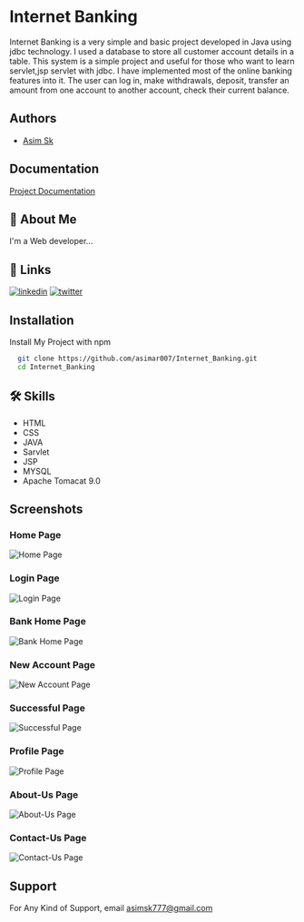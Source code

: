 
# Internet Banking

Internet Banking is a very simple and basic project developed in Java using jdbc technology. I used a database to store all customer account details in a table. This system is a simple project and useful for those who want to learn servlet,jsp servlet with jdbc. I have implemented most of the online banking features into it. The user can log in, make withdrawals, deposit, transfer an amount from one account to another account, check their current balance.



## Authors

- [Asim Sk](https://www.instagram.com/asim_ar007/)


## Documentation

[Project Documentation](https://drive.google.com/file/d/1Y9cD1Qnv-LEnh_5BXoZ9Q2od-1MHExex/view?usp=sharing)


## 🚀 About Me
I'm a Web developer...


## 🔗 Links

[![linkedin](https://img.shields.io/badge/linkedin-0A66C2?style=for-the-badge&logo=linkedin&logoColor=white)](https://www.linkedin.com/in/asimar007/)
[![twitter](https://img.shields.io/badge/twitter-1DA1F2?style=for-the-badge&logo=twitter&logoColor=white)](https://twitter.com/asim_ar007)


## Installation

Install My Project with npm

```bash
  git clone https://github.com/asimar007/Internet_Banking.git
  cd Internet_Banking
```
    
## 🛠 Skills
- HTML
- CSS
- JAVA 
- Sarvlet
- JSP
- MYSQL
- Apache Tomacat 9.0


## Screenshots

### Home Page
![Home Page](https://github.com/asimar007/Internet_Banking/blob/main/Screenshot/1.jpg?raw=true)

### Login Page
![Login Page](https://github.com/asimar007/Internet_Banking/blob/main/Screenshot/2.jpg?raw=true)

### Bank Home Page
![Bank Home Page](https://github.com/asimar007/Internet_Banking/blob/main/Screenshot/3.jpg?raw=true)

### New Account Page
![New Account Page](https://github.com/asimar007/Internet_Banking/blob/main/Screenshot/4.jpg?raw=true)

### Successful Page
![Successful Page](https://github.com/asimar007/Internet_Banking/blob/main/Screenshot/5.jpg?raw=true)

### Profile Page
![Profile Page](https://github.com/asimar007/Internet_Banking/blob/main/Screenshot/6.jpg?raw=true)

### About-Us Page
![About-Us Page](https://github.com/asimar007/Internet_Banking/blob/main/Screenshot/7.jpg?raw=true)

### Contact-Us Page
![Contact-Us Page](https://github.com/asimar007/Internet_Banking/blob/main/Screenshot/8.jpg?raw=true)
## Support

For Any Kind of Support, email asimsk777@gmail.com


